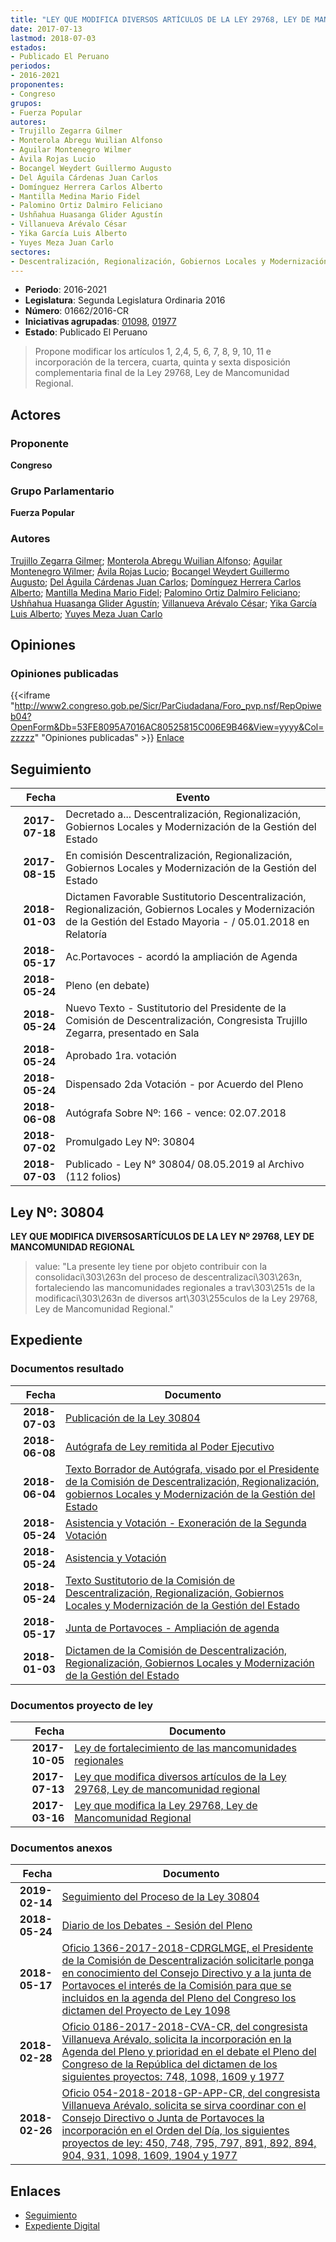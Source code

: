 ```yaml
---
title: "LEY QUE MODIFICA DIVERSOS ARTÍCULOS DE LA LEY 29768, LEY DE MANCOMUNIDAD REGIONAL"
date: 2017-07-13
lastmod: 2018-07-03
estados:
- Publicado El Peruano
periodos:
- 2016-2021
proponentes:
- Congreso
grupos:
- Fuerza Popular
autores:
- Trujillo Zegarra Gilmer
- Monterola Abregu Wuilian Alfonso
- Aguilar Montenegro Wilmer
- Ávila Rojas Lucio
- Bocangel Weydert Guillermo Augusto
- Del Águila Cárdenas Juan Carlos
- Domínguez Herrera Carlos Alberto
- Mantilla Medina Mario Fidel
- Palomino Ortiz Dalmiro Feliciano
- Ushñahua Huasanga Glider Agustín
- Villanueva Arévalo César
- Yika García Luis Alberto
- Yuyes Meza Juan Carlo
sectores:
- Descentralización, Regionalización, Gobiernos Locales y Modernización de la Gestión del Estado
---
```

- **Periodo**: 2016-2021
- **Legislatura**: Segunda Legislatura Ordinaria 2016
- **Número**: 01662/2016-CR
- **Iniciativas agrupadas**: [01098](../../01000/01098), [01977](../../01900/01977)
- **Estado**: Publicado El Peruano

> Propone modificar los artículos 1, 2,4, 5, 6, 7, 8, 9, 10, 11 e incorporación de la tercera, cuarta, quinta y sexta disposición complementaria final de la Ley 29768, Ley de Mancomunidad Regional.


## Actores

### Proponente

**Congreso**

### Grupo Parlamentario

**Fuerza Popular**

### Autores

[Trujillo Zegarra Gilmer](mailto:mailto:gtrujilloz@congreso.gob.pe); [Monterola Abregu Wuilian Alfonso](mailto:mailto:wmonterola@congreso.gob.pe); [Aguilar Montenegro Wilmer](mailto:mailto:waguilar@congreso.gob.pe); [Ávila Rojas Lucio](mailto:mailto:lavilar@congreso.gob.pe); [Bocangel Weydert Guillermo Augusto](mailto:mailto:gbocangel@congreso.gob.pe); [Del Águila Cárdenas Juan Carlos](mailto:mailto:jdelaguila@congreso.gob.pe); [Domínguez Herrera Carlos Alberto](mailto:mailto:cdominguez@congreso.gob.pe); [Mantilla Medina Mario Fidel](mailto:mailto:mmantilla@congreso.gob.pe); [Palomino Ortiz Dalmiro Feliciano](mailto:mailto:dfpalomino@congreso.gob.pe); [Ushñahua Huasanga Glider Agustín](mailto:mailto:gushnahua@congreso.gob.pe); [Villanueva Arévalo César](mailto:mailto:cvillanueva@congreso.gob.pe); [Yika García Luis Alberto](mailto:mailto:lyika@congreso.gob.pe); [Yuyes Meza Juan Carlo](mailto:mailto:jyuyes@congreso.gob.pe)

## Opiniones

### Opiniones publicadas

{{<iframe "http://www2.congreso.gob.pe/Sicr/ParCiudadana/Foro_pvp.nsf/RepOpiweb04?OpenForm&Db=53FE8095A7016AC80525815C006E9B46&View=yyyy&Col=zzzzz" "Opiniones publicadas" >}}
[Enlace](http://www2.congreso.gob.pe/Sicr/ParCiudadana/Foro_pvp.nsf/RepOpiweb04?OpenForm&Db=53FE8095A7016AC80525815C006E9B46&View=yyyy&Col=zzzzz)


## Seguimiento

| Fecha | Evento |
|------:|--------|
| **2017-07-18** | Decretado a... Descentralización, Regionalización, Gobiernos Locales y Modernización de la Gestión del Estado |
| **2017-08-15** | En comisión Descentralización, Regionalización, Gobiernos Locales y Modernización de la Gestión del Estado |
| **2018-01-03** | Dictamen Favorable Sustitutorio Descentralización, Regionalización, Gobiernos Locales y Modernización de la Gestión del Estado Mayoria - / 05.01.2018 en Relatoría |
| **2018-05-17** | Ac.Portavoces - acordó la ampliación de Agenda |
| **2018-05-24** | Pleno (en debate) |
| **2018-05-24** | Nuevo Texto - Sustitutorio del Presidente de la Comisión de Descentralización, Congresista Trujillo Zegarra, presentado en Sala |
| **2018-05-24** | Aprobado 1ra. votación |
| **2018-05-24** | Dispensado 2da Votación - por Acuerdo del Pleno |
| **2018-06-08** | Autógrafa Sobre Nº: 166 - vence: 02.07.2018 |
| **2018-07-02** | Promulgado Ley Nº: 30804 |
| **2018-07-03** | Publicado - Ley N° 30804/ 08.05.2019 al Archivo (112 folios) |

## Ley Nº: 30804

**LEY QUE MODIFICA DIVERSOSARTÍCULOS DE LA LEY Nº 29768, LEY DE MANCOMUNIDAD REGIONAL**

> value: "La presente ley tiene por objeto contribuir con la consolidaci\303\263n del proceso de descentralizaci\303\263n, fortaleciendo las mancomunidades regionales a trav\303\251s de la modificaci\303\263n de diversos art\303\255culos de la Ley 29768, Ley de Mancomunidad Regional."


## Expediente

### Documentos resultado

| Fecha | Documento |
|------:|-----------|
| **2018-07-03** | [Publicación de la Ley 30804](http://www.leyes.congreso.gob.pe/Documentos/2016_2021/ADLP/Normas_Legales/30804-LEY.pdf) |
| **2018-06-08** | [Autógrafa de Ley remitida al Poder Ejecutivo](http://www.leyes.congreso.gob.pe/Documentos/2016_2021/Autografas/Ley_y_de_Resolucion_Legislativa/AU0109820180608.pdf) |
| **2018-06-04** | [Texto Borrador de Autógrafa, visado por el Presidente de la Comisión de Descentralización, Regionalización, gobiernos Locales y Modernización de la Gestión del Estado](http://www.leyes.congreso.gob.pe/Documentos/2016_2021/Texto_Borrador_de_Autografa/BAU01098_20180604.pdf) |
| **2018-05-24** | [Asistencia y Votación - Exoneración de la Segunda Votación](http://www.leyes.congreso.gob.pe/Documentos/2016_2021/Asistencia_y_Votacion/Proyectos_de_Ley/Exoneracion_de_Segunda_Votacion/ESV01098_20180524.pdf) |
| **2018-05-24** | [Asistencia y Votación](http://www.leyes.congreso.gob.pe/Documentos/2016_2021/Asistencia_y_Votacion/Proyectos_de_Ley/AV01098_20180524.pdf) |
| **2018-05-24** | [Texto Sustitutorio de la Comisión de Descentralización, Regionalización, Gobiernos Locales y Modernización de la Gestión del Estado](http://www.leyes.congreso.gob.pe/Documentos/2016_2021/Texto_Sustitutorio/Proyectos_de_Ley/TS0109820180524.pdf) |
| **2018-05-17** | [Junta de Portavoces - Ampliación de agenda](http://www.leyes.congreso.gob.pe/Documentos/2016_2021/Acuerdos/Junta_Portavoces/AJP0109820180517.pdf) |
| **2018-01-03** | [Dictamen de la Comisión de Descentralización, Regionalización, Gobiernos Locales y Modernización de la Gestión del Estado](http://www.leyes.congreso.gob.pe/Documentos/2016_2021/Dictamenes/Proyectos_de_Ley/01098DC08MAY_20180103.pdf) |

### Documentos proyecto de ley

| Fecha | Documento |
|------:|-----------|
| **2017-10-05** | [Ley de fortalecimiento de las mancomunidades regionales](http://www.leyes.congreso.gob.pe/Documentos/2016_2021/Proyectos_de_Ley_y_de_Resoluciones_Legislativas/PL0197720171005.pdf) |
| **2017-07-13** | [Ley que modifica diversos artículos de la Ley 29768, Ley de mancomunidad regional](http://www.leyes.congreso.gob.pe/Documentos/2016_2021/Proyectos_de_Ley_y_de_Resoluciones_Legislativas/PL0166220170713.pdf) |
| **2017-03-16** | [Ley que modifica la Ley 29768, Ley de Mancomunidad Regional](http://www.leyes.congreso.gob.pe/Documentos/2016_2021/Proyectos_de_Ley_y_de_Resoluciones_Legislativas/PL0109820170316.D.pdf) |

### Documentos anexos

| Fecha | Documento |
|------:|-----------|
| **2019-02-14** | [Seguimiento del Proceso de la Ley 30804](http://www.leyes.congreso.gob.pe/Documentos/2016_2021/Seguimiento_de_Proyectos_de_Ley/01098PL20190214.pdf) |
| **2018-05-24** | [Diario de los Debates - Sesión del Pleno](http://www.leyes.congreso.gob.pe/Documentos/2016_2021/ADLP/Diario_Debates/30804-TDD.pdf) |
| **2018-05-17** | [Oficio 1366-2017-2018-CDRGLMGE, el Presidente de la Comisión de Descentralización solicitarle ponga en conocimiento del Consejo Directivo y a la junta de Portavoces el interés de la Comisión para que se incluidos en la agenda del Pleno del Congreso los dictamen del Proyecto de Ley 1098](http://www.leyes.congreso.gob.pe/Documentos/2016_2021/Oficios/Comisiones_Ordinarias/OFICIO-1366-2017-2018-CDRGLMGE.pdf) |
| **2018-02-28** | [Oficio 0186-2017-2018-CVA-CR, del congresista Villanueva Arévalo, solicita la incorporación en la Agenda del Pleno y prioridad en el debate el Pleno del Congreso de la República del dictamen de los siguientes proyectos: 748, 1098, 1609 y 1977](http://www.leyes.congreso.gob.pe/Documentos/2016_2021/Oficios/Congresistas/OFICIO-0186-2017-2018-CVA-CR.pdf) |
| **2018-02-26** | [Oficio 054-2018-2018-GP-APP-CR, del congresista Villanueva Arévalo, solicita se sirva coordinar con el Consejo Directivo o Junta de Portavoces la incorporación en el Orden del Día, los siguientes proyectos de ley: 450, 748, 795, 797, 891, 892, 894, 904, 931, 1098, 1609, 1904 y 1977](http://www.leyes.congreso.gob.pe/Documentos/2016_2021/Oficios/Grupos_Parlamentarios/OFICIO-054-2018-2018-GP-APP-CR.pdf) |

## Enlaces

- [Seguimiento](http://www2.congreso.gob.pe/Sicr/TraDocEstProc/CLProLey2016.nsf/f7fff46988ca05b1052578e100829cc7/dbf3b2b01eb6a8dc0525815c006d409a?OpenDocument)
- [Expediente Digital](http://www2.congreso.gob.pe/Sicr/TraDocEstProc/CLProLey2016.nsf/f7fff46988ca05b1052578e100829cc7/dbf3b2b01eb6a8dc0525815c006d409a?OpenDocument&Click=05257FB7005EB655.eb71d0cf91d8294e05256cdf006b5706/$Body/0.1C6C)

